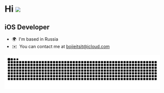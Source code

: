   
Hi ![](https://user-images.githubusercontent.com/18350557/176309783-0785949b-9127-417c-8b55-ab5a4333674e.gif)
===========================================================================================================================================

iOS Developer
-------------
 
* 🌍  I'm based in Russia
* ✉️  You can contact me at [bojieitsit@icloud.com](mailto:bojieitsit@icloud.com)

![GitHub Snake](https://github.com/bojieitsit/bojieitsit/blob/output/dist/github-contribution-grid-snake.svg)
